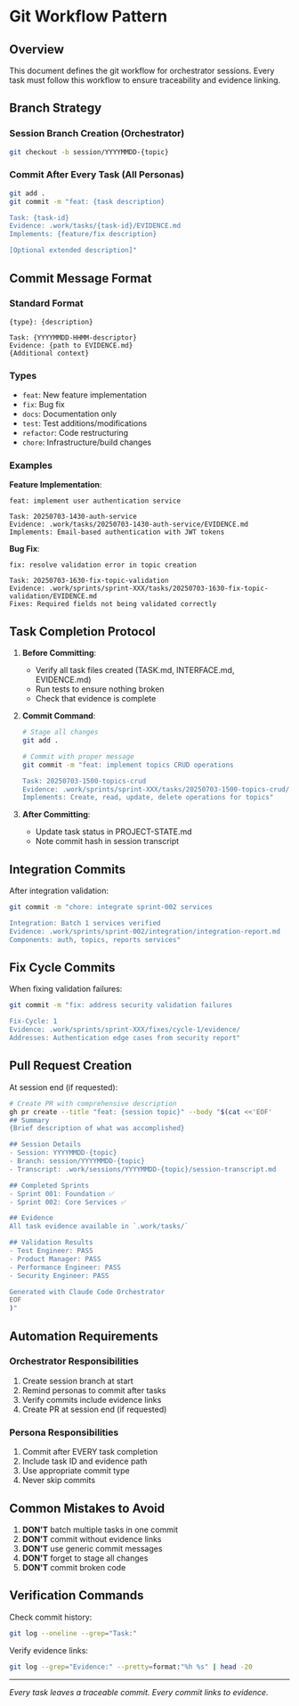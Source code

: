 # Git Workflow Pattern

## Overview
This document defines the git workflow for orchestrator sessions. Every task must follow this workflow to ensure traceability and evidence linking.

## Branch Strategy

### Session Branch Creation (Orchestrator)
```bash
git checkout -b session/YYYYMMDD-{topic}
```

### Commit After Every Task (All Personas)
```bash
git add .
git commit -m "feat: {task description}

Task: {task-id}
Evidence: .work/tasks/{task-id}/EVIDENCE.md
Implements: {feature/fix description}

[Optional extended description]"
```

## Commit Message Format

### Standard Format
```
{type}: {description}

Task: {YYYYMMDD-HHMM-descriptor}
Evidence: {path to EVIDENCE.md}
{Additional context}
```

### Types
- `feat`: New feature implementation
- `fix`: Bug fix
- `docs`: Documentation only
- `test`: Test additions/modifications
- `refactor`: Code restructuring
- `chore`: Infrastructure/build changes

### Examples

**Feature Implementation**:
```
feat: implement user authentication service

Task: 20250703-1430-auth-service
Evidence: .work/tasks/20250703-1430-auth-service/EVIDENCE.md
Implements: Email-based authentication with JWT tokens
```

**Bug Fix**:
```
fix: resolve validation error in topic creation

Task: 20250703-1630-fix-topic-validation
Evidence: .work/sprints/sprint-XXX/tasks/20250703-1630-fix-topic-validation/EVIDENCE.md
Fixes: Required fields not being validated correctly
```

## Task Completion Protocol

1. **Before Committing**:
   - Verify all task files created (TASK.md, INTERFACE.md, EVIDENCE.md)
   - Run tests to ensure nothing broken
   - Check that evidence is complete

2. **Commit Command**:
   ```bash
   # Stage all changes
   git add .
   
   # Commit with proper message
   git commit -m "feat: implement topics CRUD operations
   
   Task: 20250703-1500-topics-crud
   Evidence: .work/sprints/sprint-XXX/tasks/20250703-1500-topics-crud/EVIDENCE.md
   Implements: Create, read, update, delete operations for topics"
   ```

3. **After Committing**:
   - Update task status in PROJECT-STATE.md
   - Note commit hash in session transcript

## Integration Commits

After integration validation:
```bash
git commit -m "chore: integrate sprint-002 services

Integration: Batch 1 services verified
Evidence: .work/sprints/sprint-002/integration/integration-report.md
Components: auth, topics, reports services"
```

## Fix Cycle Commits

When fixing validation failures:
```bash
git commit -m "fix: address security validation failures

Fix-Cycle: 1
Evidence: .work/sprints/sprint-XXX/fixes/cycle-1/evidence/
Addresses: Authentication edge cases from security report"
```

## Pull Request Creation

At session end (if requested):
```bash
# Create PR with comprehensive description
gh pr create --title "feat: {session topic}" --body "$(cat <<'EOF'
## Summary
{Brief description of what was accomplished}

## Session Details
- Session: YYYYMMDD-{topic}
- Branch: session/YYYYMMDD-{topic}
- Transcript: .work/sessions/YYYYMMDD-{topic}/session-transcript.md

## Completed Sprints
- Sprint 001: Foundation ✅
- Sprint 002: Core Services ✅

## Evidence
All task evidence available in `.work/tasks/`

## Validation Results
- Test Engineer: PASS
- Product Manager: PASS
- Performance Engineer: PASS
- Security Engineer: PASS

Generated with Claude Code Orchestrator
EOF
)"
```

## Automation Requirements

### Orchestrator Responsibilities
1. Create session branch at start
2. Remind personas to commit after tasks
3. Verify commits include evidence links
4. Create PR at session end (if requested)

### Persona Responsibilities
1. Commit after EVERY task completion
2. Include task ID and evidence path
3. Use appropriate commit type
4. Never skip commits

## Common Mistakes to Avoid

1. **DON'T** batch multiple tasks in one commit
2. **DON'T** commit without evidence links
3. **DON'T** use generic commit messages
4. **DON'T** forget to stage all changes
5. **DON'T** commit broken code

## Verification Commands

Check commit history:
```bash
git log --oneline --grep="Task:"
```

Verify evidence links:
```bash
git log --grep="Evidence:" --pretty=format:"%h %s" | head -20
```

---
*Every task leaves a traceable commit. Every commit links to evidence.*
